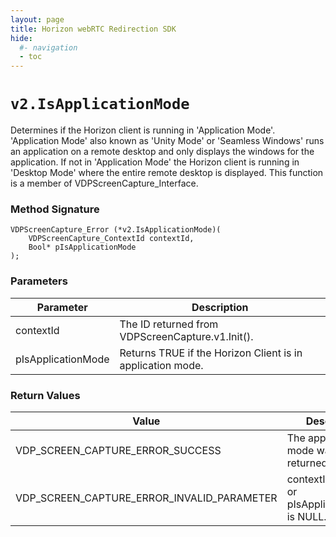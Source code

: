 ```yaml
---
layout: page
title: Horizon webRTC Redirection SDK
hide:
  #- navigation
  - toc
---
```

# `v2.IsApplicationMode`
Determines if the Horizon client is running in 'Application Mode'. 'Application Mode' also known as 'Unity Mode' or 'Seamless Windows' runs an application on a remote desktop and only displays the windows for the application. If not in 'Application Mode' the Horizon client is running in 'Desktop Mode' where the entire remote desktop is displayed.
This function is a member of VDPScreenCapture_Interface.

### Method Signature
```
VDPScreenCapture_Error (*v2.IsApplicationMode)(
    VDPScreenCapture_ContextId contextId,
    Bool* pIsApplicationMode
);
```

### Parameters
| Parameter | Description |
|-----------|-------------|
| contextId | The ID returned from VDPScreenCapture.v1.Init(). |
| pIsApplicationMode | Returns TRUE if the Horizon Client is in application mode. |

### Return Values
| Value | Description |
|-------|-------------|
| VDP_SCREEN_CAPTURE_ERROR_SUCCESS | The application mode was returned. |
| VDP_SCREEN_CAPTURE_ERROR_INVALID_PARAMETER | contextId is invalid or pIsApplicationMode is NULL. |


